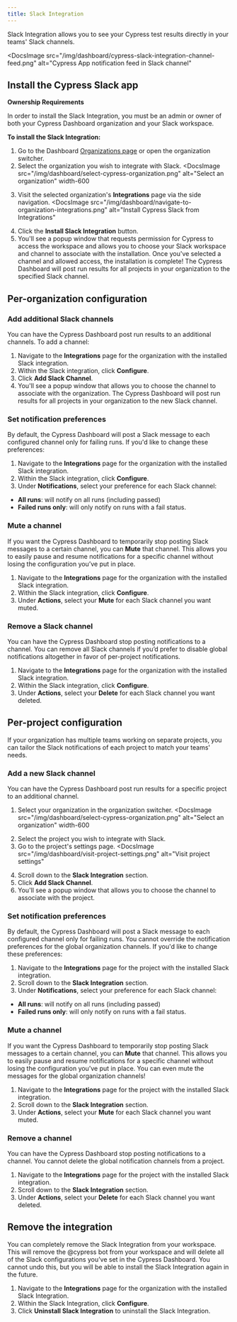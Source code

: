 ```yaml
---
title: Slack Integration
---
```


Slack Integration allows you to see your Cypress test results directly in your
teams' Slack channels.

<DocsImage
src="/img/dashboard/cypress-slack-integration-channel-feed.png"
alt="Cypress App notification feed in Slack channel"

> </DocsImage>

## Install the Cypress Slack app

<Alert type="warning">

<strong class="alert-header">Ownership Requirements</strong>

In order to install the Slack Integration, you must be an admin or owner of both
your Cypress Dashboard organization and your Slack workspace.

</Alert>

**To install the Slack Integration:**

1. Go to the Dashboard
   [Organizations page](https://dashboard.cypress.io/organizations) or open the
   organization switcher.
1. Select the organization you wish to integrate with Slack.
   <DocsImage
   src="/img/dashboard/select-cypress-organization.png"
   alt="Select an organization"
   width-600
   > </DocsImage>
1. Visit the selected organization's **Integrations** page via the side
   navigation.
   <DocsImage
   src="/img/dashboard/navigate-to-organization-integrations.png"
   alt="Install Cypress Slack from Integrations"
   > </DocsImage>
1. Click the **Install Slack Integration** button.
1. You'll see a popup window that requests permission for Cypress to access the
   workspace and allows you to choose your Slack workspace and channel to
   associate with the installation. Once you've selected a channel and allowed
   access, the installation is complete! The Cypress Dashboard will post run
   results for all projects in your organization to the specified Slack channel.

## Per-organization configuration

### Add additional Slack channels

You can have the Cypress Dashboard post run results to an additional channels.
To add a channel:

1. Navigate to the **Integrations** page for the organization with the installed
   Slack integration.
1. Within the Slack integration, click **Configure**.
1. Click **Add Slack Channel**.
1. You'll see a popup window that allows you to choose the channel to associate
   with the organization. The Cypress Dashboard will post run results for all
   projects in your organization to the new Slack channel.

### Set notification preferences

By default, the Cypress Dashboard will post a Slack message to each configured
channel only for failing runs. If you'd like to change these preferences:

1. Navigate to the **Integrations** page for the organization with the installed
   Slack integration.
1. Within the Slack integration, click **Configure**.
1. Under **Notifications**, select your preference for each Slack channel:

- **All runs**: will notify on all runs (including passed)
- **Failed runs only**: will only notify on runs with a fail status.

### Mute a channel

If you want the Cypress Dashboard to temporarily stop posting Slack messages to
a certain channel, you can **Mute** that channel. This allows you to easily
pause and resume notifications for a specific channel without losing the
configuration you’ve put in place.

1. Navigate to the **Integrations** page for the organization with the installed
   Slack integration.
1. Within the Slack integration, click **Configure**.
1. Under **Actions**, select your **Mute** for each Slack channel you want
   muted.

### Remove a Slack channel

You can have the Cypress Dashboard stop posting notifications to a channel. You
can remove all Slack channels if you’d prefer to disable global notifications
altogether in favor of per-project notifications.

1. Navigate to the **Integrations** page for the organization with the installed
   Slack integration.
1. Within the Slack integration, click **Configure**.
1. Under **Actions**, select your **Delete** for each Slack channel you want
   deleted.

## Per-project configuration

If your organization has multiple teams working on separate projects, you can
tailor the Slack notifications of each project to match your teams' needs.

### Add a new Slack channel

You can have the Cypress Dashboard post run results for a specific project to an
additional channel.

1. Select your organization in the organization switcher.
   <DocsImage
   src="/img/dashboard/select-cypress-organization.png"
   alt="Select an organization"
   width-600
   > </DocsImage>
1. Select the project you wish to integrate with Slack.
   <DocsImage src="/img/dashboard/select-cypress-project.png" alt="Select a project"></DocsImage>
1. Go to the project's settings page.
   <DocsImage
   src="/img/dashboard/visit-project-settings.png"
   alt="Visit project settings"
   > </DocsImage>
1. Scroll down to the **Slack Integration** section.
1. Click **Add Slack Channel**.
1. You'll see a popup window that allows you to choose the channel to associate
   with the project.

### Set notification preferences

By default, the Cypress Dashboard will post a Slack message to each configured
channel only for failing runs. You cannot override the notification preferences
for the global organization channels. If you'd like to change these preferences:

1. Navigate to the **Integrations** page for the project with the installed
   Slack integration.
1. Scroll down to the **Slack Integration** section.
1. Under **Notifications**, select your preference for each Slack channel:

- **All runs**: will notify on all runs (including passed)
- **Failed runs only**: will only notify on runs with a fail status.

### Mute a channel

If you want the Cypress Dashboard to temporarily stop posting Slack messages to
a certain channel, you can **Mute** that channel. This allows you to easily
pause and resume notifications for a specific channel without losing the
configuration you’ve put in place. You can even mute the messages for the global
organization channels!

1. Navigate to the **Integrations** page for the project with the installed
   Slack integration.
1. Scroll down to the **Slack Integration** section.
1. Under **Actions**, select your **Mute** for each Slack channel you want
   muted.

### Remove a channel

You can have the Cypress Dashboard stop posting notifications to a channel. You
cannot delete the global notification channels from a project.

1. Navigate to the **Integrations** page for the project with the installed
   Slack integration.
1. Scroll down to the **Slack Integration** section.
1. Under **Actions**, select your **Delete** for each Slack channel you want
   deleted.

## Remove the integration

You can completely remove the Slack Integration from your workspace. This will
remove the @cypress bot from your workspace and will delete all of the Slack
configurations you’ve set in the Cypress Dashboard. You cannot undo this, but
you will be able to install the Slack Integration again in the future.

1. Navigate to the **Integrations** page for the organization with the installed
   Slack Integration.
1. Within the Slack Integration, click **Configure**.
1. Click **Uninstall Slack Integration** to uninstall the Slack Integration.
